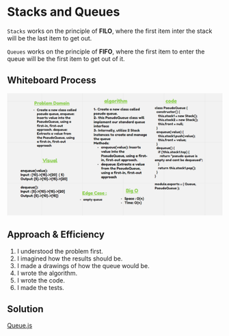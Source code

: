 # Stacks and Queues

`Stacks` works on the principle of **FILO**, where the first item inter the stack will be the last item to get out.

`Queues` works on the principle of **FIFO**, where the first item to enter the queue will be the first item to get out of it.

## Whiteboard Process

![whiteboard](./cc11PQ.PNG)

## Approach & Efficiency

1. I understood the problem first.
1. I imagined how the results should be.
1. I made a drawings of how the queue would be.
1. I wrote the algorithm.
1. I wrote the code.
1. I made the tests.

## Solution

[Queue.js](./Queue.js)
